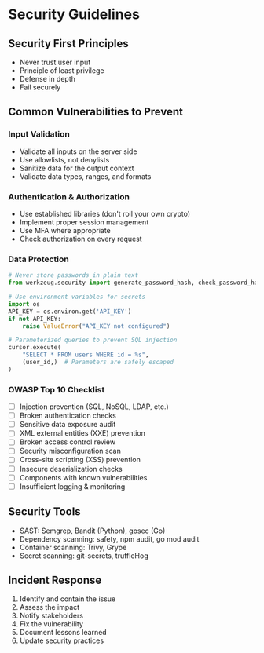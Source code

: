 # Security Guidelines

## Security First Principles
- Never trust user input
- Principle of least privilege
- Defense in depth
- Fail securely

## Common Vulnerabilities to Prevent

### Input Validation
- Validate all inputs on the server side
- Use allowlists, not denylists
- Sanitize data for the output context
- Validate data types, ranges, and formats

### Authentication & Authorization
- Use established libraries (don't roll your own crypto)
- Implement proper session management
- Use MFA where appropriate
- Check authorization on every request

### Data Protection
```python
# Never store passwords in plain text
from werkzeug.security import generate_password_hash, check_password_hash

# Use environment variables for secrets
import os
API_KEY = os.environ.get('API_KEY')
if not API_KEY:
    raise ValueError("API_KEY not configured")

# Parameterized queries to prevent SQL injection
cursor.execute(
    "SELECT * FROM users WHERE id = %s",
    (user_id,)  # Parameters are safely escaped
)
```

### OWASP Top 10 Checklist
- [ ] Injection prevention (SQL, NoSQL, LDAP, etc.)
- [ ] Broken authentication checks
- [ ] Sensitive data exposure audit
- [ ] XML external entities (XXE) prevention
- [ ] Broken access control review
- [ ] Security misconfiguration scan
- [ ] Cross-site scripting (XSS) prevention
- [ ] Insecure deserialization checks
- [ ] Components with known vulnerabilities
- [ ] Insufficient logging & monitoring

## Security Tools
- SAST: Semgrep, Bandit (Python), gosec (Go)
- Dependency scanning: safety, npm audit, go mod audit
- Container scanning: Trivy, Grype
- Secret scanning: git-secrets, truffleHog

## Incident Response
1. Identify and contain the issue
2. Assess the impact
3. Notify stakeholders
4. Fix the vulnerability
5. Document lessons learned
6. Update security practices